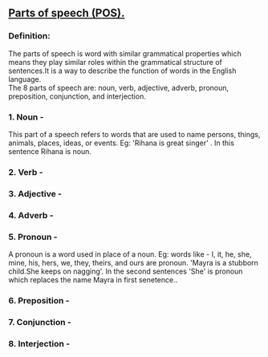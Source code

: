 ## [Parts of speech (POS).](https://prayuja-teli.github.io/Blog/Speech)<br/>    

### Definition:<br/> 
The parts of speech is word with similar grammatical properties which means they play similar roles within the grammatical structure of sentences.It is a way to describe the function of words in the English language.<br/>
The 8 parts of speech are: noun, verb, adjective, adverb, pronoun, preposition, conjunction, and interjection.<br/> 

### 1. Noun - <br/> 

This part of a speech refers to words that are used to name persons, things, animals, places, ideas, or events.
Eg: 'Rihana is great singer' . In this sentence Rihana is noun.


### 2. Verb - <br/>    
### 3. Adjective - <br/>    
### 4. Adverb - <br/>    
### 5. Pronoun - <br/> 

A pronoun is a word used in place of a noun.
Eg: words like - I, it, he, she, mine, his, hers, we, they, theirs, and ours are pronoun.
'Mayra is a stubborn child.She keeps on nagging'. In the second sentences 'She' is pronoun which replaces the name Mayra in first senetence.. 
### 6. Preposition - <br/>    
### 7. Conjunction - <br/>    
### 8. Interjection - <br/>    
